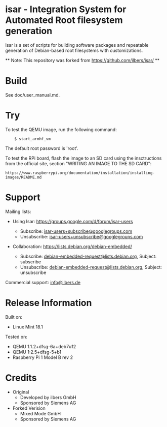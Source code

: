 # isar - Integration System for Automated Root filesystem generation

Isar is a set of scripts for building software packages and repeatable
generation of Debian-based root filesystems with customizations.

** Note: This repository was forked from https://github.com/ilbers/isar/ **

# Build

See doc/user_manual.md.

# Try

To test the QEMU image, run the following command:

        $ start_armhf_vm

The default root password is 'root'.

To test the RPi board, flash the image to an SD card using the insctructions from the official site,
section "WRITING AN IMAGE TO THE SD CARD":

    https://www.raspberrypi.org/documentation/installation/installing-images/README.md

# Support

Mailing lists:

* Using Isar: https://groups.google.com/d/forum/isar-users
  * Subscribe: isar-users+subscribe@googlegroups.com
  * Unsubscribe: isar-users+unsubscribe@googlegroups.com

* Collaboration: https://lists.debian.org/debian-embedded/
  * Subscribe: debian-embedded-request@lists.debian.org, Subject: subscribe
  * Unsubscribe: debian-embedded-request@lists.debian.org, Subject: unsubscribe

Commercial support: info@ilbers.de

# Release Information

Built on:
* Linux Mint 18.1

Tested on:
* QEMU 1.1.2+dfsg-6a+deb7u12
* QEMU 1:2.5+dfsg-5+b1
* Raspberry Pi 1 Model B rev 2

# Credits
* Original
    * Developed by ilbers GmbH
    * Sponsored by Siemens AG
* Forked Verision
    * Mixed Mode GmbH
    * Sponsored by Siemens AG